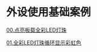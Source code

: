 # 外设使用基础案例

[00.点亮板载全彩LED灯珠](/Example/MicroPython-zh/02.Use_Peripherals/00.blink_NeoPixel_LED) 

[01.全彩LED灯珠循环显示彩虹色](/Example/MicroPython-zh/02.Use_Peripherals/01.rainbow_NeoPixel_LED)